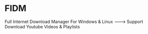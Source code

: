 # FIDM
Full Internet Download Manager For Windows &amp; Linux ---> Support Download Youtube Videos &amp; Playlists
